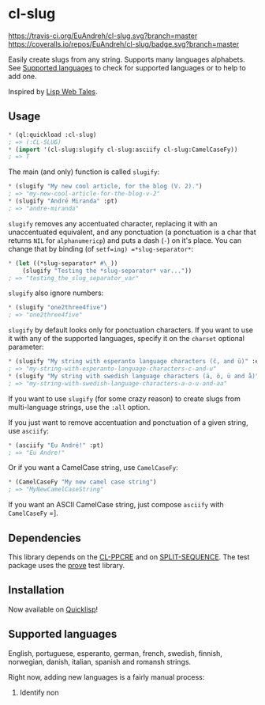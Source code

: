 cl-slug
=======

[<https://travis-ci.org/EuAndreh/cl-slug.svg?branch=master>][] [<https://coveralls.io/repos/EuAndreh/cl-slug/badge.svg?branch=master>][]

Easily create slugs from any string. Supports many languages alphabets. See [Supported languages][] to check for supported languages or to help to add one.

Inspired by [Lisp Web Tales][].

Usage
-----

``` commonlisp
* (ql:quickload :cl-slug)
; => (:CL-SLUG)
* (import '(cl-slug:slugify cl-slug:asciify cl-slug:CamelCaseFy))
; => T
```

The main (and only) function is called `slugify`:

``` commonlisp
* (slugify "My new cool article, for the blog (V. 2).")
; => "my-new-cool-article-for-the-blog-v-2"
* (slugify "André Miranda" :pt)
; => "andre-miranda"
```

`slugify` removes any accentuated character, replacing it with an unaccentuated equivalent, and any ponctuation (a ponctuation is a char that returns `NIL` for `alphanumericp`) and puts a dash (`-`) on it's place. You can change that by binding (of `setf=ing) =*slug-separator*`:

``` commonlisp
* (let ((*slug-separator* #\_))
    (slugify "Testing the *slug-separator* var..."))
; => "testing_the_slug_separator_var"
```

`slugify` also ignore numbers:

``` commonlisp
* (slugify "one2three4five")
; => "one2three4five"
```

`slugify` by default looks only for ponctuation characters. If you want to use it with any of the supported languages, specify it on the `charset` optional parameter:

``` commonlisp
* (slugify "My string with esperanto language characters (ĉ, and ŭ)" :eo)
; => "my-string-with-esperanto-language-characters-c-and-u"
* (slugify "My string with swedish language characters (ä, ö, ü and å)" :sv)
; => "my-string-with-swedish-language-characters-a-o-u-and-aa"
```

If you want to use `slugify` (for some crazy reason) to create slugs from multi-language strings, use the `:all` option.

If you just want to remove accentuation and ponctuation of a given string, use `asciify`:

``` commonlisp
* (asciify "Eu André!" :pt)
; => "Eu Andre!"
```

Or if you want a CamelCase string, use `CamelCaseFy`:

``` commonlisp
* (CamelCaseFy "My new camel case string")
; => "MyNewCamelCaseString"
```

If you want an ASCII CamelCase string, just compose `asciify` with `CamelCaseFy` =].

Dependencies
------------

This library depends on the [CL-PPCRE][] and on [SPLIT-SEQUENCE][]. The test package uses the [prove][] test library.

Installation
------------

Now available on [Quicklisp][]!

Supported languages
-------------------

English, portuguese, esperanto, german, french, swedish, finnish, norwegian, danish, italian, spanish and romansh strings.

Right now, adding new languages is a fairly manual process:
1.  Identify non

  [<https://travis-ci.org/EuAndreh/cl-slug.svg?branch=master>]: https://travis-ci.org/EuAndreh/cl-slug
  [<https://coveralls.io/repos/EuAndreh/cl-slug/badge.svg?branch=master>]: https://coveralls.io/r/EuAndreh/cl-slug
  [Supported languages]: #supported-languages
  [Lisp Web Tales]: http://lispwebtales.ppenev.com/chap05.html#leanpub-auto-rewriting-the-routes
  [CL-PPCRE]: http://weitz.de/cl-ppcre/
  [SPLIT-SEQUENCE]: http://www.cliki.net/split-sequence
  [prove]: http://github.com/fukamachi/prove
  [Quicklisp]: http://quicklisp.org
